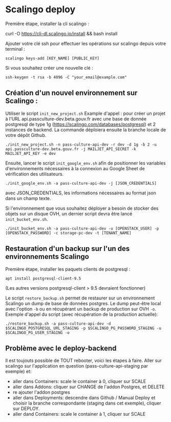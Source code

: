 # Scalingo deploy

Première étape, installer la cli scalingo :

curl -O https://cli-dl.scalingo.io/install && bash install


Ajouter votre clé ssh pour effectuer les opérations sur scalingo depuis votre terminal :

`scalingo keys-add [KEY_NAME] [PUBLIC_KEY]`

Si vous souhaitez créer une nouvelle clé :

`ssh-keygen -t rsa -b 4096 -C "your_email@example.com"`


## Création d'un nouvel environnement sur Scalingo :

Utiliser le script `init_new_project.sh`
Example d'appel : pour créer un projet à l'URL api.passculture-dev.beta.gouv.fr avec une base de donnée postgresql de type 1g
(https://scalingo.com/databases/postgresql) et 2 instances de backend.
La commande déploiera ensuite la branche locale de votre dépôt Github.

`./init_new_project.sh -n pass-culture-api-dev -r dev -d 1g -b 2 -u api.passculture-dev.beta.gouv.fr -j MAILJET_API_SECRET -k MAILJET_API_KEY -e dev`


Ensuite, lancer le script `init_google_env.sh` afin de positionner les variables d'environnements nécessaires à la connexion
au Google Sheet de vérification des utilisateurs.

`./init_google_env.sh -a pass-culture-api-dev -j [JSON_CREDENTIALS]`

avec JSON_CREDENTIALS, les informations nécessaires au format json dans un champ texte.


Si l'environnement que vous souhaitez déployer a besoin de stocker des objets sur un disque OVH, un dernier script devra être lancé `init_bucket_env.sh`.

`./init_bucket_env.sh -a pass-culture-api-dev -u [OPENSTACK_USER] -p [OPENSTACK_PASSWORD] -c storage-pc-dev -t [TENANT_NAME]`



## Restauration d'un backup sur l'un des environnements Scalingo

Première étape, installer les paquets clients de postgresql :

`apt install postgresql-client-9.5`

(Les autres versions postgresql-client > 9.5 devraient fonctionner)

Le script `restore_backup.sh` permet de restaurer sur un environnement Scalingo un dump de base de données postgres.
Le dump peut-être local avec l'option `-b` ou en récupérant un backup de production sur OVH `-o`.
Exemple d'appel du script (avec récupération de la production actuelle):

`./restore_backup.sh -a pass-culture-api-dev -d $SCALINGO_POSTGRESQL_URL_STAGING -p $SCALINGO_PG_PASSWORD_STAGING -u $SCALINGO_PG_USER_STAGING -o`

## Problème avec le deploy-backend

Il est toujouts possible de TOUT rebooter, voici les étapes à faire.
Aller sur scalingo sur l'application en question (pass-culture-api-staging par exemple) et:

- aller dans Containers: scale le container à 0, cliquer sur SCALE
- aller dans Addons: cliquer sur CHANGE de l'addon Postgres, et DELETE
- re ajouter l'addon postgres
- aller dans Deployments: descendre dans Github / Manual Deploy et choisir la branche correspondante (staging dans cet exemple), cliquer sur DEPLOY.
- aller dand Containers: scale le container à 1, cliquer sur SCALE
